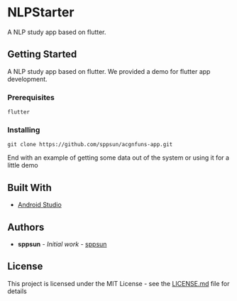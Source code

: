 # NLPStarter

A NLP study app based on flutter.

## Getting Started

A NLP study app based on flutter. We provided a demo for flutter app development.<br/>

### Prerequisites

```
flutter
```

### Installing

```
git clone https://github.com/sppsun/acgnfuns-app.git
```

End with an example of getting some data out of the system or using it for a little demo


## Built With

* [Android Studio](https://developer.android.com/studio)

## Authors

* **sppsun** - *Initial work* - [sppsun](https://github.com/sppsun)

## License

This project is licensed under the MIT License - see the [LICENSE.md](LICENSE.md) file for details
